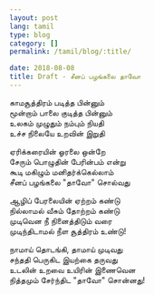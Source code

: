 ```yaml
---
layout: post
lang: tamil
type: blog
category: []
permalink: /tamil/blog/:title/

date: 2018-08-08
title: Draft - சீனப் பழங்கலை தாவோ
---
```


காமசூத்திரம் படித்த பின்னும் <br/>
மூன்றாம் பாலை குடித்த பின்னும் <br/>
உலகம் முழுதும் நம்பும் நியதி <br/>
உச்ச நிலையே உறவின் இறுதி

ஏரிக்கரையின் ஓரலை ஒன்றே <br/>
சேரும் பொழுதின் பேரின்பம் என்று <br/>
கூடி மகிழும் மனிதர்க்கெல்லாம் <br/>
சீனப் பழங்கலை "தாவோ" சொல்வது

ஆழிப் பேரலையின் ஏற்றம் கண்டு <br/>
நில்லாமல் வீசும் தோற்றம் கண்டு <br/>
முடிவென நீ நினைத்திடும் வரை <br/>
முடிந்திடாமல் நீள சூத்திரம் உண்டு!

நாமாய் தொடங்கி, தாமாய் முடிவது <br/>
சந்ததி பெருகிட இயற்கை தருவது <br/>
உடலின் உறவை உயிரின் இணைவென <br/>
நித்தமும் சேர்ந்திட "தாவோ" சொன்னது!
